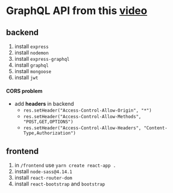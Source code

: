 # GraphQL API from this [video](https://www.youtube.com/watch?v=7smx9VgiGIo&list=PL55RiY5tL51rG1x02Yyj93iypUuHYXcB_&index=18)

## backend

1. install `express`
1. install `nodemon`
1. install `express-graphql`
1. install `graphql`
1. install `mongoose`
1. install `jwt`

#### CORS problem

- add **headers** in backend
  - `res.setHeader("Access-Control-Allow-Origin", "*")`
  - `res.setHeader("Access-Control-Allow-Methods", "POST,GET,OPTIONS")`
  - `res.setHeader("Access-Control-Allow-Headers", "Content-Type,Authorization")`

## frontend

1. in `/frontend` use `yarn create react-app .`
1. install `node-sass@4.14.1`
1. install `react-router-dom`
1. install `react-bootstrap` and `bootstrap`
